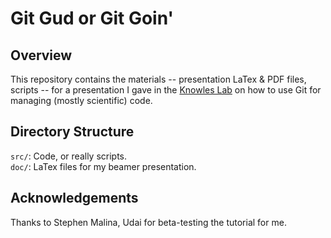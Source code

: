 # Git Gud or Git Goin'
## Overview
This repository contains the materials -- presentation LaTex & PDF files, scripts -- for a presentation I gave in the [Knowles Lab](https://daklab.github.io/) on how to use Git for managing (mostly scientific) code.

## Directory Structure
`src/`: Code, or really scripts.  
`doc/`: LaTex files for my beamer presentation.  

## Acknowledgements
Thanks to Stephen Malina, Udai for beta-testing the tutorial for me.

